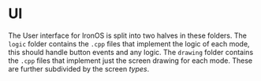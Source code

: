 # UI

The User interface for IronOS is split into two halves in these folders.
The `logic` folder contains the `.cpp` files that implement the logic of each mode, this should handle button events and any logic.
The `drawing` folder contains the `.cpp` files that implement just the screen drawing for each mode. These are further subdivided by the screen _types_.
